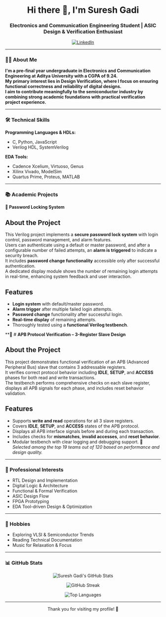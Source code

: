 <h1 align="center">Hi there 👋, I'm Suresh Gadi</h1>
<h3 align="center">Electronics and Communication Engineering Student | ASIC Design & Verification Enthusiast</h3>

<p align="center">
  <a href="https://www.linkedin.com/in/suresh-gadi-6201a0293/" target="_blank">
    <img alt="LinkedIn" src="https://img.shields.io/badge/LinkedIn-blue?logo=linkedin&logoColor=white">
  </a>
</p>

---

### 👨‍🎓 About Me

**I'm a pre-final year undergraduate in Electronics and Communication Engineering at Aditya University with a CGPA of 9.24.**  
**My primary interest lies in Design Verification, where I focus on ensuring functional correctness and reliability of digital designs.**  
**I aim to contribute meaningfully to the semiconductor industry by combining strong academic foundations with practical verification project experience.**


---

### 🛠️ Technical Skills

**Programming Languages & HDLs:**  
- C, Python, JavaScript  
- Verilog HDL, SystemVerilog

**EDA Tools:**  
- Cadence Xcelium, Virtuoso, Genus  
- Xilinx Vivado, ModelSim  
- Quartus Prime, Proteus, MATLAB

---

### 📚 Academic Projects

**🔐 Password Locking System**  
## **About the Project**
This Verilog project implements a **secure password lock system** with login control, password management, and alarm features.  
Users can authenticate using a default or master password, and after a configurable number of failed attempts, an **alarm is triggered** to indicate a security breach.  
It includes **password change functionality** accessible only after successful authentication.  
A dedicated display module shows the number of remaining login attempts in real-time, enhancing system feedback and user interaction.

## **Features**
- **Login system** with default/master password.
- **Alarm trigger** after multiple failed login attempts.
- **Password change** functionality after successful login.
- **Real-time display** of remaining attempts.
- Thoroughly tested using a **functional Verilog testbench**.

**📡 # **APB Protocol Verification – 3-Register Slave Design**

## **About the Project**
This project demonstrates functional verification of an APB (Advanced Peripheral Bus) slave that contains 3 addressable registers.  
It verifies correct protocol behavior including **IDLE**, **SETUP**, and **ACCESS** phases for both read and write transactions.  
The testbench performs comprehensive checks on each slave register, displays all APB signals for each phase, and includes reset behavior validation.

## **Features**
- Supports **write and read** operations for all 3 slave registers.
- Covers **IDLE**, **SETUP**, and **ACCESS** states of the APB protocol.
- Displays all APB interface signals before and during each transaction.
- Includes checks for **mismatches**, **invalid accesses**, and **reset behavior**.
- Modular testbench with clear logging and debugging support.
🏅 _Selected among the top 19 teams out of 120 based on performance and design quality._

---

### 💼 Professional Interests

- RTL Design and Implementation  
- Digital Logic & Architecture  
- Functional & Formal Verification  
- ASIC Design Flow  
- FPGA Prototyping  
- EDA Tool-driven Design & Optimization

---

### 🎯 Hobbies

- Exploring VLSI & Semiconductor Trends  
- Reading Technical Documentation  
- Music for Relaxation & Focus

---

### 📊 GitHub Stats

<p align="center">
  <img src="https://github-readme-stats.vercel.app/api?username=suresh2327&show_icons=true&theme=radical" alt="Suresh Gadi's GitHub Stats" />
</p>

<p align="center">
  <img src="https://streak-stats.demolab.com/?user=suresh2327&theme=radical" alt="GitHub Streak" />
</p>

<p align="center">
  <img src="https://github-readme-stats.vercel.app/api/top-langs/?username=suresh2327&layout=compact&theme=radical" alt="Top Languages" />
</p>

---

<p align="center">Thank you for visiting my profile! 🚀</p>
